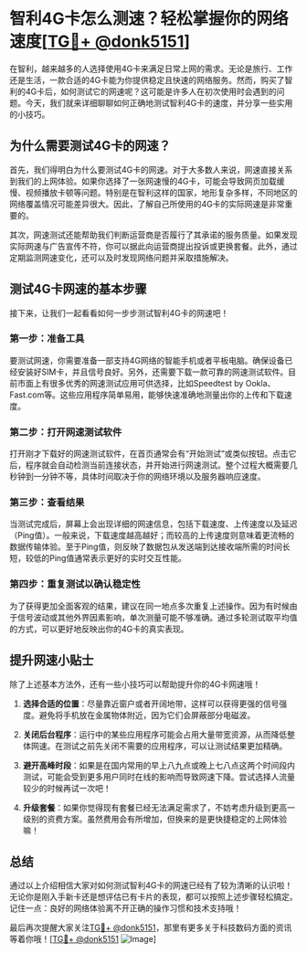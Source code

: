 # 智利4G卡怎么测速？轻松掌握你的网络速度[[TG💪+ @donk5151](https://t.me/s/donk5151)]

在智利，越来越多的人选择使用4G卡来满足日常上网的需求。无论是旅行、工作还是生活，一款合适的4G卡能为你提供稳定且快速的网络服务。然而，购买了智利的4G卡后，如何测试它的网速呢？这可能是许多人在初次使用时会遇到的问题。今天，我们就来详细聊聊如何正确地测试智利4G卡的速度，并分享一些实用的小技巧。

## 为什么需要测试4G卡的网速？

首先，我们得明白为什么要测试4G卡的网速。对于大多数人来说，网速直接关系到我们的上网体验。如果你选择了一张网速慢的4G卡，可能会导致网页加载缓慢、视频播放卡顿等问题。特别是在智利这样的国家，地形复杂多样，不同地区的网络覆盖情况可能差异很大。因此，了解自己所使用的4G卡的实际网速是非常重要的。

其次，网速测试还能帮助我们判断运营商是否履行了其承诺的服务质量。如果发现实际网速与广告宣传不符，你可以据此向运营商提出投诉或更换套餐。此外，通过定期监测网速变化，还可以及时发现网络问题并采取措施解决。

## 测试4G卡网速的基本步骤

接下来，让我们一起看看如何一步步测试智利4G卡的网速吧！

### 第一步：准备工具

要测试网速，你需要准备一部支持4G网络的智能手机或者平板电脑。确保设备已经安装好SIM卡，并且信号良好。另外，还需要下载一款可靠的网速测试软件。目前市面上有很多优秀的网速测试应用可供选择，比如Speedtest by Ookla、Fast.com等。这些应用程序简单易用，能够快速准确地测量出你的上传和下载速度。

### 第二步：打开网速测试软件

打开刚才下载好的网速测试软件，在首页通常会有“开始测试”或类似按钮。点击它后，程序就会自动检测当前连接状态，并开始进行网速测试。整个过程大概需要几秒钟到一分钟不等，具体时间取决于你的网络环境以及服务器响应速度。

### 第三步：查看结果

当测试完成后，屏幕上会出现详细的网速信息，包括下载速度、上传速度以及延迟（Ping值）。一般来说，下载速度越高越好；而较高的上传速度则意味着更流畅的数据传输体验。至于Ping值，则反映了数据包从发送端到达接收端所需的时间长短，较低的Ping值通常表示更好的实时交互性能。

### 第四步：重复测试以确认稳定性

为了获得更加全面客观的结果，建议在同一地点多次重复上述操作。因为有时候由于信号波动或其他外界因素影响，单次测量可能不够准确。通过多轮测试取平均值的方式，可以更好地反映出你的4G卡的真实表现。

## 提升网速小贴士

除了上述基本方法外，还有一些小技巧可以帮助提升你的4G卡网速哦！

1. **选择合适的位置**：尽量靠近窗户或者开阔地带，这样可以获得更强的信号强度。避免将手机放在金属物体附近，因为它们会屏蔽部分电磁波。
   
2. **关闭后台程序**：运行中的某些应用程序可能会占用大量带宽资源，从而降低整体网速。在测试之前先关闭不需要的应用程序，可以让测试结果更加精确。
   
3. **避开高峰时段**：如果是在国内常用的早上八九点或晚上七八点这两个时间段内测试，可能会受到更多用户同时在线的影响而导致网速下降。尝试选择人流量较少的时候再试一次吧！

4. **升级套餐**：如果你觉得现有套餐已经无法满足需求了，不妨考虑升级到更高一级别的资费方案。虽然费用会有所增加，但换来的是更快捷稳定的上网体验嘛！

## 总结

通过以上介绍相信大家对如何测试智利4G卡的网速已经有了较为清晰的认识啦！无论你是刚入手新卡还是想评估已有卡片的表现，都可以按照上述步骤轻松搞定。记住一点：良好的网络体验离不开正确的操作习惯和技术支持哦！

最后再次提醒大家关注[TG💪+ @donk5151](https://t.me/s/donk5151)，那里有更多关于科技数码方面的资讯等着你哦！[[TG💪+ @donk5151](https://t.me/s/donk5151) ![Image](https://i.postimg.cc/rwNCRYN7/Snipaste-2025-04-30-17-27-05.png)]
